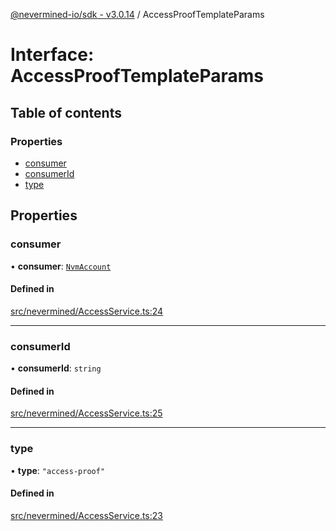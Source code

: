 [@nevermined-io/sdk - v3.0.14](../code-reference.md) / AccessProofTemplateParams

# Interface: AccessProofTemplateParams

## Table of contents

### Properties

- [consumer](AccessProofTemplateParams.md#consumer)
- [consumerId](AccessProofTemplateParams.md#consumerid)
- [type](AccessProofTemplateParams.md#type)

## Properties

### consumer

• **consumer**: [`NvmAccount`](../classes/NvmAccount.md)

#### Defined in

[src/nevermined/AccessService.ts:24](https://github.com/nevermined-io/sdk-js/blob/c199ac5f07bae206285a6910a3ef1031f64d0ed6/src/nevermined/AccessService.ts#L24)

---

### consumerId

• **consumerId**: `string`

#### Defined in

[src/nevermined/AccessService.ts:25](https://github.com/nevermined-io/sdk-js/blob/c199ac5f07bae206285a6910a3ef1031f64d0ed6/src/nevermined/AccessService.ts#L25)

---

### type

• **type**: `"access-proof"`

#### Defined in

[src/nevermined/AccessService.ts:23](https://github.com/nevermined-io/sdk-js/blob/c199ac5f07bae206285a6910a3ef1031f64d0ed6/src/nevermined/AccessService.ts#L23)
